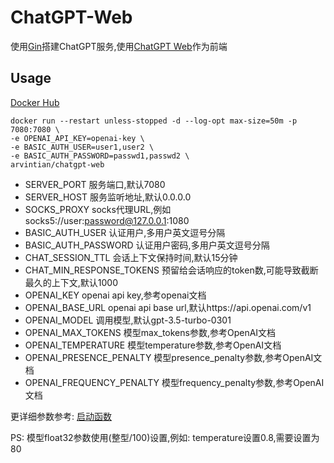 # ChatGPT-Web

使用[Gin](https://github.com/gin-gonic/gin)搭建ChatGPT服务,使用[ChatGPT Web](https://github.com/Chanzhaoyu/chatgpt-web)作为前端

## Usage

[Docker Hub](https://hub.docker.com/repository/docker/arvintian/chatgpt-web/general)

```
docker run --restart unless-stopped -d --log-opt max-size=50m -p 7080:7080 \
-e OPENAI_API_KEY=openai-key \
-e BASIC_AUTH_USER=user1,user2 \
-e BASIC_AUTH_PASSWORD=passwd1,passwd2 \
arvintian/chatgpt-web
```

- SERVER_PORT 服务端口,默认7080
- SERVER_HOST 服务监听地址,默认0.0.0.0
- SOCKS_PROXY socks代理URL,例如socks5://user:password@127.0.0.1:1080
- BASIC_AUTH_USER 认证用户,多用户英文逗号分隔
- BASIC_AUTH_PASSWORD 认证用户密码,多用户英文逗号分隔
- CHAT_SESSION_TTL 会话上下文保持时间,默认15分钟
- CHAT_MIN_RESPONSE_TOKENS 预留给会话响应的token数,可能导致截断最久的上下文,默认1000
- OPENAI_KEY openai api key,参考openai文档
- OPENAI_BASE_URL openai api base url,默认https://api.openai.com/v1
- OPENAI_MODEL 调用模型,默认gpt-3.5-turbo-0301
- OPENAI_MAX_TOKENS 模型max_tokens参数,参考OpenAI文档
- OPENAI_TEMPERATURE 模型temperature参数,参考OpenAI文档
- OPENAI_PRESENCE_PENALTY 模型presence_penalty参数,参考OpenAI文档
- OPENAI_FREQUENCY_PENALTY 模型frequency_penalty参数,参考OpenAI文档

更详细参数参考: [启动函数](https://github.com/Arvintian/chatgpt-web/blob/main/cmd/main.go#L21)

PS: 模型float32参数使用(整型/100)设置,例如: temperature设置0.8,需要设置为80